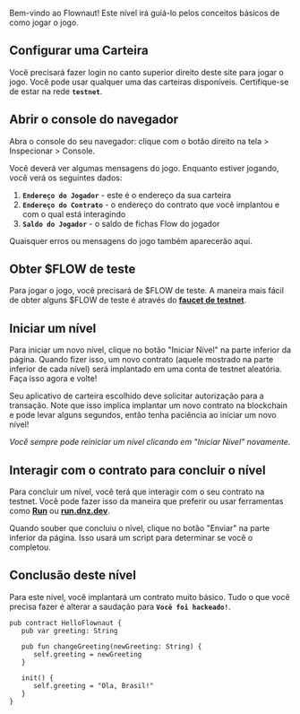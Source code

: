 Bem-vindo ao Flownaut! Este nível irá guiá-lo pelos conceitos básicos de como jogar o jogo.

## **Configurar uma Carteira**

Você precisará fazer login no canto superior direito deste site para jogar o jogo. Você pode usar qualquer uma das carteiras disponíveis. Certifique-se de estar na rede **`testnet`**.

## **Abrir o console do navegador**

Abra o console do seu navegador: clique com o botão direito na tela > Inspecionar > Console.

Você deverá ver algumas mensagens do jogo. Enquanto estiver jogando, você verá os seguintes dados:

1. **`Endereço do Jogador`** - este é o endereço da sua carteira
2. **`Endereço do Contrato`** - o endereço do contrato que você implantou e com o qual está interagindo
3. **`Saldo do Jogador`** - o saldo de fichas Flow do jogador

Quaisquer erros ou mensagens do jogo também aparecerão aqui.

## **Obter $FLOW de teste**

Para jogar o jogo, você precisará de $FLOW de teste. A maneira mais fácil de obter alguns $FLOW de teste é através do **[faucet de testnet](https://testnet-faucet.onflow.org/fund-account)**.

## **Iniciar um nível**

Para iniciar um novo nível, clique no botão "Iniciar Nível" na parte inferior da página. Quando fizer isso, um novo contrato (aquele mostrado na parte inferior de cada nível) será implantado em uma conta de testnet aleatória. Faça isso agora e volte!

Seu aplicativo de carteira escolhido deve solicitar autorização para a transação. Note que isso implica implantar um novo contrato na blockchain e pode levar alguns segundos, então tenha paciência ao iniciar um novo nível!

*Você sempre pode reiniciar um nível clicando em "Iniciar Nível" novamente.*

## **Interagir com o contrato para concluir o nível**

Para concluir um nível, você terá que interagir com o seu contrato na testnet. Você pode fazer isso da maneira que preferir ou usar ferramentas como **[Run](https://run.ecdao.org/)** ou **[run.dnz.dev](https://run.dnz.dev/)**.

Quando souber que concluiu o nível, clique no botão "Enviar" na parte inferior da página. Isso usará um script para determinar se você o completou.

## **Conclusão deste nível**

Para este nível, você implantará um contrato muito básico. Tudo o que você precisa fazer é alterar a saudação para **`Você foi hackeado!`**.

```cadence
pub contract HelloFlownaut {
   pub var greeting: String

   pub fun changeGreeting(newGreeting: String) {
      self.greeting = newGreeting
   }

   init() {
      self.greeting = "Ola, Brasil!"
   }
}
```
